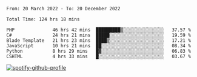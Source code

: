 <!--START_SECTION:waka-->

```text
From: 20 March 2022 - To: 20 December 2022

Total Time: 124 hrs 18 mins

PHP              46 hrs 42 mins  █████████▒░░░░░░░░░░░░░░░   37.57 %
C#               24 hrs 21 mins  █████░░░░░░░░░░░░░░░░░░░░   19.59 %
Blade Template   21 hrs 23 mins  ████▒░░░░░░░░░░░░░░░░░░░░   17.21 %
JavaScript       10 hrs 21 mins  ██░░░░░░░░░░░░░░░░░░░░░░░   08.34 %
Python           8 hrs 29 mins   █▓░░░░░░░░░░░░░░░░░░░░░░░   06.83 %
CSHTML           4 hrs 33 mins   █░░░░░░░░░░░░░░░░░░░░░░░░   03.67 %
```

<!--END_SECTION:waka-->
[![spotify-github-profile](https://spotify-github-profile.vercel.app/api/view?uid=c00zprrvy9xiloa9qnco3hmng&cover_image=true&theme=novatorem&show_offline=false&background_color=121212&bar_color=53b14f&bar_color_cover=false)](https://spotify-github-profile.vercel.app/api/view?uid=c00zprrvy9xiloa9qnco3hmng&redirect=true)

